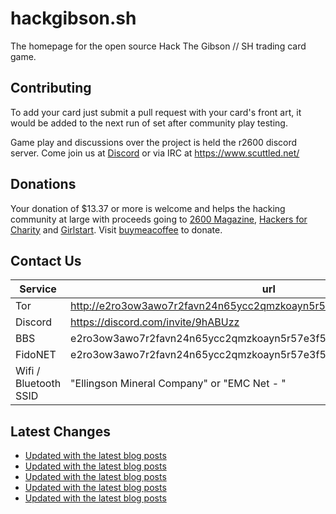# hackgibson.sh
The homepage for the open source Hack The Gibson // SH trading card game.


## Contributing

To add your card just submit a pull request with your card's front art, it would be added to the next run of set after community play testing.

Game play and discussions over the project is held the r2600 discord server. Come join us at [Discord](https://discord.com/invite/9hABUzz) or via IRC at https://www.scuttled.net/


## Donations

Your donation of $13.37 or more is welcome and helps the hacking community at large with proceeds going to [2600 Magazine](https://2600.com/), [Hackers for Charity](https://hackersforcharity.org) and [Girlstart](https://girlstart.org).  Visit [buymeacoffee](https://www.buymeacoffee.com/hackgibson.sh) to donate.


## Contact Us

Service | url
-|-
Tor | http://e2ro3ow3awo7r2favn24n65ycc2qmzkoayn5r57e3f56nvjwdcgg32ad.onion
Discord | https://discord.com/invite/9hABUzz
BBS | e2ro3ow3awo7r2favn24n65ycc2qmzkoayn5r57e3f56nvjwdcgg32ad.onion:23
FidoNET | e2ro3ow3awo7r2favn24n65ycc2qmzkoayn5r57e3f56nvjwdcgg32ad.onion:24554
Wifi / Bluetooth SSID | "Ellingson Mineral Company" or "EMC Net - <fidonet address>"

## Latest Changes
<!-- BLOG-POST-LIST:START -->
- [Updated with the latest blog posts](https://github.com/DFW2600/hackgibson.sh/commit/98209ed18b6df5baf4be748405a0e666887480ad)
- [Updated with the latest blog posts](https://github.com/DFW2600/hackgibson.sh/commit/b7337f53ee7812157b5c8d2bad8bddeed1a95785)
- [Updated with the latest blog posts](https://github.com/DFW2600/hackgibson.sh/commit/92b681efea5c3a46b05b0cffe6553b386e393fd4)
- [Updated with the latest blog posts](https://github.com/DFW2600/hackgibson.sh/commit/f2cc5e27ad5d737585f3cab55da9529da83d93d5)
- [Updated with the latest blog posts](https://github.com/DFW2600/hackgibson.sh/commit/f307e472ffa5fd9831ac3be771127f0bdeb1643b)
<!-- BLOG-POST-LIST:END -->
